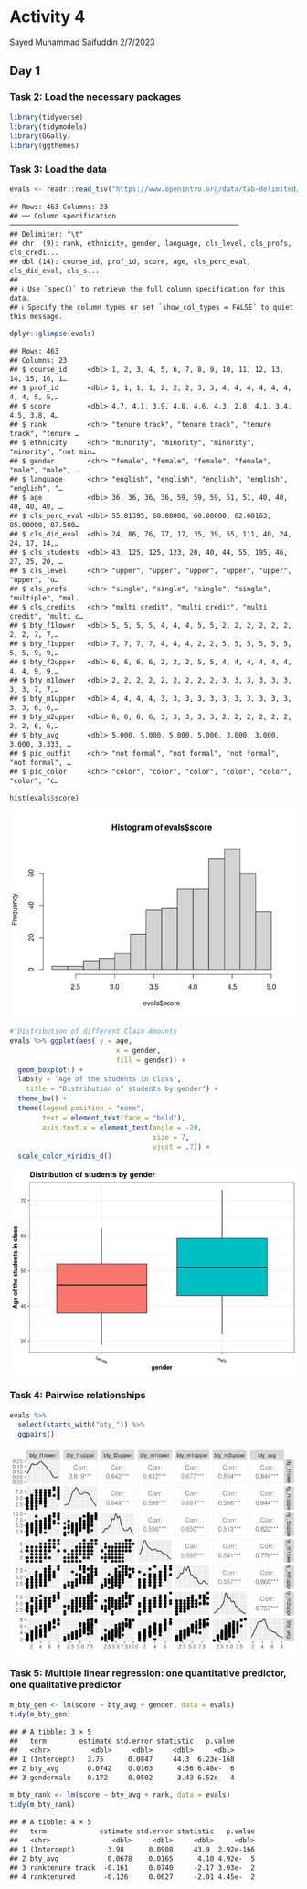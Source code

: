 Activity 4
================
Sayed Muhammad Saifuddin
2/7/2023

## Day 1

### Task 2: Load the necessary packages

``` r
library(tidyverse)
library(tidymodels)
library(GGally)
library(ggthemes)
```

### Task 3: Load the data

``` r
evals <- readr::read_tsv("https://www.openintro.org/data/tab-delimited/evals.txt")
```

    ## Rows: 463 Columns: 23
    ## ── Column specification ────────────────────────────────────────────────────────
    ## Delimiter: "\t"
    ## chr  (9): rank, ethnicity, gender, language, cls_level, cls_profs, cls_credi...
    ## dbl (14): course_id, prof_id, score, age, cls_perc_eval, cls_did_eval, cls_s...
    ## 
    ## ℹ Use `spec()` to retrieve the full column specification for this data.
    ## ℹ Specify the column types or set `show_col_types = FALSE` to quiet this message.

``` r
dplyr::glimpse(evals)
```

    ## Rows: 463
    ## Columns: 23
    ## $ course_id     <dbl> 1, 2, 3, 4, 5, 6, 7, 8, 9, 10, 11, 12, 13, 14, 15, 16, 1…
    ## $ prof_id       <dbl> 1, 1, 1, 1, 2, 2, 2, 3, 3, 4, 4, 4, 4, 4, 4, 4, 4, 5, 5,…
    ## $ score         <dbl> 4.7, 4.1, 3.9, 4.8, 4.6, 4.3, 2.8, 4.1, 3.4, 4.5, 3.8, 4…
    ## $ rank          <chr> "tenure track", "tenure track", "tenure track", "tenure …
    ## $ ethnicity     <chr> "minority", "minority", "minority", "minority", "not min…
    ## $ gender        <chr> "female", "female", "female", "female", "male", "male", …
    ## $ language      <chr> "english", "english", "english", "english", "english", "…
    ## $ age           <dbl> 36, 36, 36, 36, 59, 59, 59, 51, 51, 40, 40, 40, 40, 40, …
    ## $ cls_perc_eval <dbl> 55.81395, 68.80000, 60.80000, 62.60163, 85.00000, 87.500…
    ## $ cls_did_eval  <dbl> 24, 86, 76, 77, 17, 35, 39, 55, 111, 40, 24, 24, 17, 14,…
    ## $ cls_students  <dbl> 43, 125, 125, 123, 20, 40, 44, 55, 195, 46, 27, 25, 20, …
    ## $ cls_level     <chr> "upper", "upper", "upper", "upper", "upper", "upper", "u…
    ## $ cls_profs     <chr> "single", "single", "single", "single", "multiple", "mul…
    ## $ cls_credits   <chr> "multi credit", "multi credit", "multi credit", "multi c…
    ## $ bty_f1lower   <dbl> 5, 5, 5, 5, 4, 4, 4, 5, 5, 2, 2, 2, 2, 2, 2, 2, 2, 7, 7,…
    ## $ bty_f1upper   <dbl> 7, 7, 7, 7, 4, 4, 4, 2, 2, 5, 5, 5, 5, 5, 5, 5, 5, 9, 9,…
    ## $ bty_f2upper   <dbl> 6, 6, 6, 6, 2, 2, 2, 5, 5, 4, 4, 4, 4, 4, 4, 4, 4, 9, 9,…
    ## $ bty_m1lower   <dbl> 2, 2, 2, 2, 2, 2, 2, 2, 2, 3, 3, 3, 3, 3, 3, 3, 3, 7, 7,…
    ## $ bty_m1upper   <dbl> 4, 4, 4, 4, 3, 3, 3, 3, 3, 3, 3, 3, 3, 3, 3, 3, 3, 6, 6,…
    ## $ bty_m2upper   <dbl> 6, 6, 6, 6, 3, 3, 3, 3, 3, 2, 2, 2, 2, 2, 2, 2, 2, 6, 6,…
    ## $ bty_avg       <dbl> 5.000, 5.000, 5.000, 5.000, 3.000, 3.000, 3.000, 3.333, …
    ## $ pic_outfit    <chr> "not formal", "not formal", "not formal", "not formal", …
    ## $ pic_color     <chr> "color", "color", "color", "color", "color", "color", "c…

``` r
hist(evals$score)
```

![](activity04_files/figure-gfm/unnamed-chunk-4-1.png)<!-- -->

``` r
# Distribution of different Claim Amounts
evals %>% ggplot(aes( y = age, 
                          x = gender,
                          fill = gender)) +
  geom_boxplot() +
  labs(y = "Age of the students in class",
    title = "Distribution of students by gender") + 
  theme_bw() +
  theme(legend.position = "none",
        text = element_text(face = "bold"),
        axis.text.x = element_text(angle = -20,
                                   size = 7,
                                   vjust = .7)) +
  scale_color_viridis_d()
```

![](activity04_files/figure-gfm/unnamed-chunk-5-1.png)<!-- -->

### Task 4: Pairwise relationships

``` r
evals %>% 
  select(starts_with("bty_")) %>% 
  ggpairs()
```

![](activity04_files/figure-gfm/unnamed-chunk-6-1.png)<!-- -->

### Task 5: Multiple linear regression: one quantitative predictor, one qualitative predictor

``` r
m_bty_gen <- lm(score ~ bty_avg + gender, data = evals)
tidy(m_bty_gen)
```

    ## # A tibble: 3 × 5
    ##   term        estimate std.error statistic   p.value
    ##   <chr>          <dbl>     <dbl>     <dbl>     <dbl>
    ## 1 (Intercept)   3.75      0.0847     44.3  6.23e-168
    ## 2 bty_avg       0.0742    0.0163      4.56 6.48e-  6
    ## 3 gendermale    0.172     0.0502      3.43 6.52e-  4

``` r
m_bty_rank <- lm(score ~ bty_avg + rank, data = evals)
tidy(m_bty_rank)
```

    ## # A tibble: 4 × 5
    ##   term             estimate std.error statistic   p.value
    ##   <chr>               <dbl>     <dbl>     <dbl>     <dbl>
    ## 1 (Intercept)        3.98      0.0908     43.9  2.92e-166
    ## 2 bty_avg            0.0678    0.0165      4.10 4.92e-  5
    ## 3 ranktenure track  -0.161     0.0740     -2.17 3.03e-  2
    ## 4 ranktenured       -0.126     0.0627     -2.01 4.45e-  2
